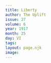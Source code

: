 ```yaml
---
title: Liberty
author: The Uplift
issue: 27
volume: 6
year: 1917
month: 25
day: VI
tags:
layout: page.njk
image:
---
```





